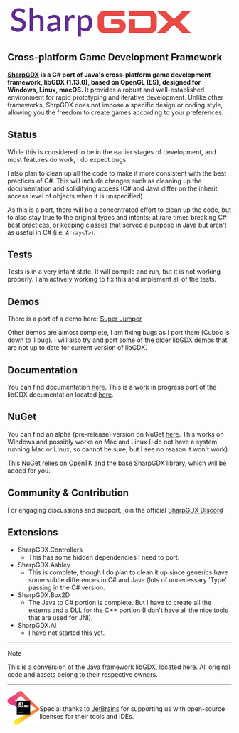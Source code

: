 ![SharpGDX Logo](.github/sharpgdx-h.png)

## Cross-platform Game Development Framework
**[SharpGDX](https://sharpgdx.com) is a C# port of Java's cross-platform game development framework, libGDX (1.13.0), based on OpenGL (ES), designed for Windows, Linux, macOS.** It provides a robust and well-established environment for rapid prototyping and iterative development. Unlike other frameworks, ShrpGDX does not impose a specific design or coding style, allowing you the freedom to create games according to your preferences.

## Status
While this is considered to be in the earlier stages of development, and most features do work, I do expect bugs.

I also plan to clean up all the code to make it more consistent with the best practices of C#. This will include changes such as cleaning up the documentation and solidifying access (C# and Java differ on the inherit access level of objects when it is unspecified).

As this is a port, there will be a concentrated effort to clean up the code, but to also stay true to the original types and intents; at rare times breaking C# best practices, or keeping classes that served a purpose in Java but aren't as useful in C# (i.e. `Array<T>`).

## Tests
Tests is in a very infant state. It will compile and run, but it is not working properly. I am actively working to fix this and implement all of the tests.

## Demos
There is a port of a demo here: [Super Jumper](https://github.com/SharpGDX/SharpGDX-Demo-Super-Jumper)


Other demos are almost complete, I am fixing bugs as I port them (Cuboc is down to 1 bug). I will also try and port some of the older libGDX demos that are not up to date for current version of libGDX.

## Documentation
You can find documentation [here](https://sharpgdx.com). This is a work in progress port of the libGDX documentation located [here](https://libgdx.com/dev/).

## NuGet
You can find an alpha (pre-release) version on NuGet [here](https://www.nuget.org/packages/SharpGDX.Desktop/). This works on Windows and possibly works on Mac and Linux (I do not have a system running Mac or Linux, so cannot be sure, but I see no reason it won't work).

This NuGet relies on OpenTK and the base SharpGDX library, which will be added for you.

## Community & Contribution
For engaging discussions and support, join the official [SharpGDX Discord](https://discord.gg/HSeEdfjvRz)

## Extensions
- SharpGDX.Controllers
    - This has some hidden dependencies I need to port.
- SharpGDX.Ashley
    - This is complete, though I do plan to clean it up since generics have some subtle differences in C# and Java (lots of unnecessary 'Type' passing in the C# version.
- SharpGDX.Box2D
    - The Java to C# portion is complete. But I have to create all the externs and a DLL for the C++ portion (I don't have all the nice tools that are used for JNI).
- SharpGDX.AI
    - I have not started this yet.

--- 

> [!NOTE]
> This is a conversion of the Java framework libGDX, located [here](https://www.libgdx.com). All original code and assets belong to their respective owners.

---

<div>
    <a href="https://www.jetbrains.com/?from=SharpGDX" align="right">
    <img src=".github/jetbrains.svg" alt="JetBrains" class="logo-footer" width="72" align="left">
    <a><br/>

Special thanks to [JetBrains](https://www.jetbrains.com/?from=SharpGDX) for supporting us with open-source licenses for their tools and IDEs. </a>
</div>